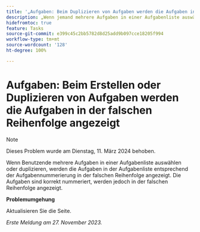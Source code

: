```yaml
---
title: '„Aufgaben: Beim Duplizieren von Aufgaben werden die Aufgaben in der falschen Reihenfolge angezeigt“'
description: „Wenn jemand mehrere Aufgaben in einer Aufgabenliste auswählt und dupliziert, werden die Aufgaben in der Aufgabenliste entsprechend der Aufgabennummerierung in der falschen Reihenfolge aufgerufen. Die Aufgaben sind korrekt nummeriert, werden jedoch in der falschen Reihenfolge angezeigt. Eine Problemumgehung ist verfügbar.“
hidefromtoc: true
feature: Tasks
source-git-commit: e399c45c2bb5782d8d25add9b097cce18205f994
workflow-type: tm+mt
source-wordcount: '128'
ht-degree: 100%

---
```



# Aufgaben: Beim Erstellen oder Duplizieren von Aufgaben werden die Aufgaben in der falschen Reihenfolge angezeigt

>[!NOTE]
>
>Dieses Problem wurde am Dienstag, 11. März 2024 behoben.

Wenn Benutzende mehrere Aufgaben in einer Aufgabenliste auswählen oder duplizieren, werden die Aufgaben in der Aufgabenliste entsprechend der Aufgabennummerierung in der falschen Reihenfolge angezeigt. Die Aufgaben sind korrekt nummeriert, werden jedoch in der falschen Reihenfolge angezeigt.

**Problemumgehung**

Aktualisieren Sie die Seite.

_Erste Meldung am 27. November 2023._

